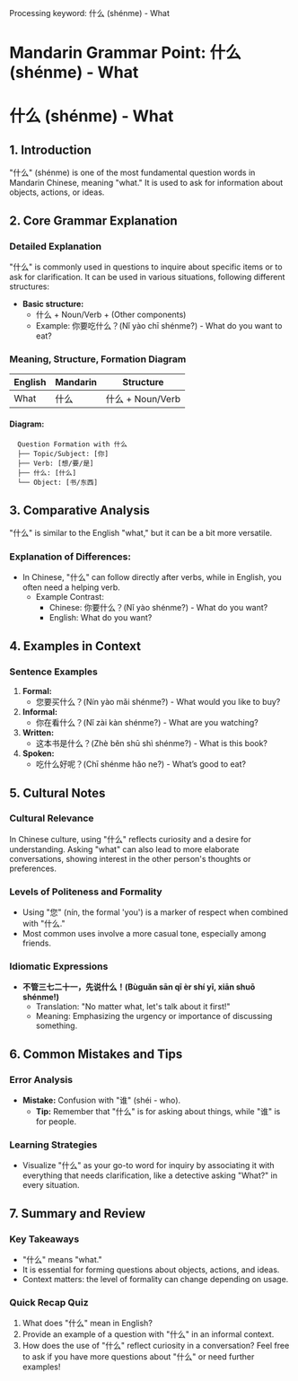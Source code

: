 Processing keyword: 什么 (shénme) - What
# Mandarin Grammar Point: 什么 (shénme) - What
# 什么 (shénme) - What
## 1. Introduction
"什么" (shénme) is one of the most fundamental question words in Mandarin Chinese, meaning "what." It is used to ask for information about objects, actions, or ideas.
## 2. Core Grammar Explanation
### Detailed Explanation
"什么" is commonly used in questions to inquire about specific items or to ask for clarification. It can be used in various situations, following different structures:
- **Basic structure:** 
  - 什么 + Noun/Verb + (Other components)
  - Example: 你要吃什么？(Nǐ yào chī shénme?) - What do you want to eat?
### Meaning, Structure, Formation Diagram
| English | Mandarin | Structure |
|---------|----------|-----------|
| What    | 什么     | 什么 + Noun/Verb |
#### Diagram: 
```
  Question Formation with 什么
  ├── Topic/Subject: [你] 
  ├── Verb: [想/要/是]
  ├── 什么: [什么]
  └── Object: [书/东西]
```
## 3. Comparative Analysis
"什么" is similar to the English "what," but it can be a bit more versatile. 
### Explanation of Differences:
- In Chinese, "什么" can follow directly after verbs, while in English, you often need a helping verb.
  - Example Contrast:
    - Chinese: 你要什么？(Nǐ yào shénme?) - What do you want?
    - English: What do you want?
## 4. Examples in Context
### Sentence Examples
1. **Formal:**
   - 您要买什么？(Nín yào mǎi shénme?) - What would you like to buy?
2. **Informal:**
   - 你在看什么？(Nǐ zài kàn shénme?) - What are you watching?
3. **Written:**
   - 这本书是什么？(Zhè běn shū shì shénme?) - What is this book?
4. **Spoken:**
   - 吃什么好呢？(Chī shénme hǎo ne?) - What’s good to eat?
## 5. Cultural Notes
### Cultural Relevance
In Chinese culture, using "什么" reflects curiosity and a desire for understanding. Asking "what" can also lead to more elaborate conversations, showing interest in the other person's thoughts or preferences.
### Levels of Politeness and Formality
- Using "您" (nín, the formal 'you') is a marker of respect when combined with "什么."
- Most common uses involve a more casual tone, especially among friends.
### Idiomatic Expressions
- **不管三七二十一，先说什么！(Bùguǎn sān qī èr shí yī, xiān shuō shénme!)** 
    - Translation: "No matter what, let's talk about it first!" 
    - Meaning: Emphasizing the urgency or importance of discussing something.
## 6. Common Mistakes and Tips
### Error Analysis
- **Mistake:** Confusion with "谁" (shéi - who).
  - **Tip:** Remember that "什么" is for asking about things, while "谁" is for people.
### Learning Strategies
- Visualize "什么" as your go-to word for inquiry by associating it with everything that needs clarification, like a detective asking "What?" in every situation.
## 7. Summary and Review
### Key Takeaways
- "什么" means "what."
- It is essential for forming questions about objects, actions, and ideas.
- Context matters: the level of formality can change depending on usage.
### Quick Recap Quiz
1. What does "什么" mean in English?
2. Provide an example of a question with "什么" in an informal context.
3. How does the use of "什么" reflect curiosity in a conversation?
Feel free to ask if you have more questions about "什么" or need further examples!

